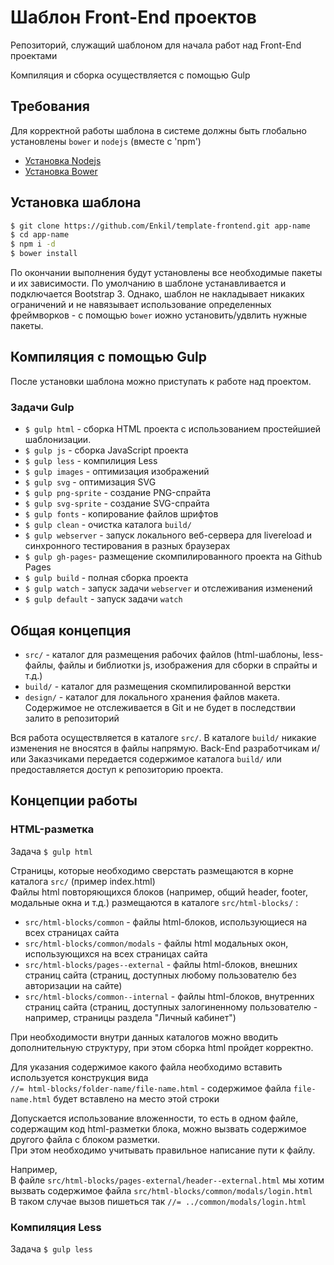 # Шаблон Front-End проектов

Репозиторий, служащий шаблоном для начала работ над Front-End проектами

Компиляция и сборка осуществляется с помощью Gulp

## Требования

Для корректной работы шаблона в системе должны быть глобально установлены `bower` и `nodejs` (вместе с 'npm')

- [Установка Nodejs](https://github.com/joyent/node/wiki/Installing-Node.js-via-package-manager "Installing Node.js via package manager")
- [Установка Bower](http://bower.io/#install-bower "Install Bower")

## Установка шаблона

``` sh
$ git clone https://github.com/Enkil/template-frontend.git app-name
$ cd app-name
$ npm i -d
$ bower install
```

По окончании выполнения будут установлены все необходимые пакеты и их зависимости.
По умолчанию в шаблоне устанавливается и подключается Bootstrap 3. Однако, шаблон не накладывает никаких ограничений и не навязывает использование определенных фреймворков - с помощью `bower` иожно установить/удвлить нужные пакеты.

## Компиляция с помощью Gulp

После установки шаблона можно приступать к работе над проектом.

### Задачи Gulp
 
 - `$ gulp html` - сборка HTML проекта с использованием простейшией шаблонизации.
 - `$ gulp js` - сборка JavaScript проекта
 - `$ gulp less` - компилиция Less
 - `$ gulp images` - оптимизация изображений
 - `$ gulp svg` - оптимизация SVG
 - `$ gulp png-sprite` - создание PNG-спрайта
 - `$ gulp svg-sprite` - создание SVG-спрайта
 - `$ gulp fonts` - копирование файлов шрифтов
 - `$ gulp clean` - очистка каталога `build/`
 - `$ gulp webserver` - запуск локального веб-сервера для livereload и синхронного тестирования в разных браузерах
 - `$ gulp gh-pages`- размещение скомпилированного проекта на Github Pages
 - `$ gulp build` - полная сборка проекта
 - `$ gulp watch` - запуск задачи `webserver` и отслеживания изменений
 - `$ gulp default` - запуск задачи `watch`
 
## Общая концепция

- `src/` - каталог для размещения рабочих файлов (html-шаблоны, less-файлы, файлы и библиотки js, изображения для сборки в спрайты и т.д.)
- `build/` - каталог для размещения скомпилированной верстки
- `design/` - каталог для локального хранения файлов макета. Содержимое не отслеживается в Git и не будет в последствии залито в репозиторий

Вся работа осуществляется в каталоге `src/`. В каталоге `build/` никакие изменения не вносятся в файлы напрямую.
Back-End разработчикам и/или Заказчиками передается содержимое каталога `build/` или предоставляется доступ к репозиторию проекта.

## Концепции работы

### HTML-разметка

Задача `$ gulp html`

Страницы, которые необходимо сверстать размещаются в корне каталога `src/` (пример index.html)  
Файлы html повторяющихся блоков (например, общий header, footer, модальные окна и т.д.) размещаются в каталоге `src/html-blocks/` :
- `src/html-blocks/common` - файлы html-блоков, использующиеся на всех страницах сайта
- `src/html-blocks/common/modals` - файлы html модальных окон, использующихся на всех страницах сайта
- `src/html-blocks/pages--external` - файлы html-блоков, внешних страниц сайта (страниц, доступных любому пользователю без авторизации на сайте)
- `src/html-blocks/common--internal` - файлы html-блоков, внутренних страниц сайта (страниц, доступных залогиненному пользователю - например, страницы раздела "Личный кабинет")

При необходимости внутри данных каталогов можно вводить дополнительную структуру, при этом сборка html пройдет корректно.  

Для указания содержимое какого файла необходимо вставить используется конструкция вида  
 `//= html-blocks/folder-name/file-name.html` - содержимое файла `file-name.html` будет вставлено на место этой строки
 
Допускается использование вложенности, то есть в одном файле, содержащим код html-разметки блока, можно вызвать содержимое другого файла с блоком разметки.  
При этом необходимо учитывать правильное написание пути к файлу.  

Например,  
В файле `src/html-blocks/pages-external/header--external.html` мы хотим вызвать содержимое файла `src/html-blocks/common/modals/login.html`  
В таком случае вызов пишеться так `//= ../common/modals/login.html`
 
### Компиляция Less

Задача `$ gulp less`

